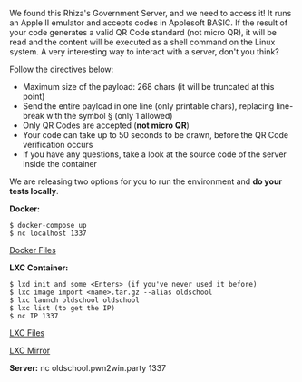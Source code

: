 We found this Rhiza's Government Server, and we need to access it! It runs an Apple II emulator and accepts codes in Applesoft BASIC. If the result of your code generates a valid QR Code standard (not micro QR), it will be read and the content will be executed as a shell command on the Linux system. A very interesting way to interact with a server, don't you think?

Follow the directives below:

* Maximum size of the payload: 268 chars (it will be truncated at this point)
* Send the entire payload in one line (only printable chars), replacing line-break with the symbol § (only 1 allowed)
* Only QR Codes are accepted (**not micro QR**)
* Your code can take up to 50 seconds to be drawn, before the QR Code verification occurs
* If you have any questions, take a look at the source code of the server inside the container

We are releasing two options for you to run the environment and **do your tests locally**.

**Docker:**
    
    $ docker-compose up
    $ nc localhost 1337

[Docker Files](https://static.pwn2win.party/oldschool_adventures_appleii_0cd428eea828e4712ef92a1075a2c6718b6032f75bb0ce0fcaa514049fcb1b57_docker.tar.gz)
   
**LXC Container:**

    $ lxd init and some <Enters> (if you've never used it before)
    $ lxc image import <name>.tar.gz --alias oldschool
    $ lxc launch oldschool oldschool
    $ lxc list (to get the IP)
    $ nc IP 1337
    
[LXC Files](https://static.pwn2win.party/oldschool_adventures_appleii_079445b87c7d73778b8c149d5ecf16aea09b3cd0282ce0dbc91ab3dd1891771a_lxc.tar.gz)

[LXC Mirror](https://drive.google.com/file/d/1kIRwf_H6d9eKZ7pwvVjl5ThK9mt4xUYG/view?usp=drivesdk)

**Server:** nc oldschool.pwn2win.party 1337

